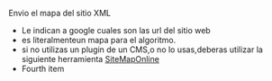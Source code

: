 Envio el mapa del sitio XML

* Le indican a google cuales son las url del sitio web
* es literalmenteun mapa para el algoritmo.
* si no utilizas un plugin de un CMS,o no lo usas,deberas utilizar la siguiente herramienta [SiteMapOnline](https://www.xml-sitemaps.com/)
* Fourth item
